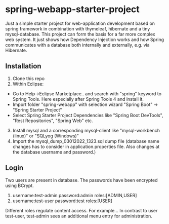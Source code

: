 # spring-webapp-starter-project

Just a simple starter project for web-application development based on spring framework in combination with thymeleaf, hibernate and a tiny mysql-database. This project can form the basis for a far more complex web system. It just shows how Dependency Injection works and how Spring communicates with a database both internally and externally, e.g. via Hibernate. 

## Installation
1. Clone this repo
2. Within Eclipse:
  - Go to Help->Eclipse Marketplace.. and search with "spring" keyword to Spring Tools. Here especially after Spring Tools 4 and install it.
  - Import folder "spring-webapp" with selection wizard "Spring Boot" -> "Spring Starter Project"
  - Select Spring Starter Project Dependencies like "Spring Boot DevTools", "Rest Repositories", "Spring Web" etc.
3. Install mysql and a corresponding mysql-client like "mysql-workbench (linux)" or "SQLyog (Windows)"
4. Import the mysql_dump_03012022_1323.sql dump file (database name changes has to consider in application.properties file. Also changes at the database username and password.)

## Login
Two users are present in database. The passwords have been encrypted using BCrypt.
1. username:test-admin
   password:admin 
   roles:[ADMIN,USER]
2. username:test-user
   password:test 
   roles:[USER]
   
Different roles regulate content access. For example... In contrast to user test-user, test-admin sees an additional menu entry for administration.
